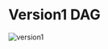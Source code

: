 # Version1 DAG

![version1](https://user-images.githubusercontent.com/57920951/147928351-4a4e409b-e8ae-49c5-bf58-37d1ec33566c.png)
